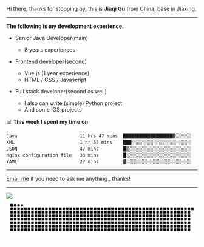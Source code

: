 Hi there, thanks for stopping by, this is **Jiaqi Gu** from China, base in Jiaxing.

---

**The following is my development experience.**

- Senior Java Developer(main)
  - 8 years experiences

- Frontend developer(second)
  - Vue.js (1 year experience)
  - HTML / CSS / Javascript
  
- Full stack developer(second as well)
  - I also can write (simple) Python project
  - And some iOS projects

📊 **This week I spent my time on**
<!--START_SECTION:waka-->

```txt
Java                       11 hrs 47 mins  ██████████████████▓░░░░░░   74.43 %
XML                        1 hr 55 mins    ███░░░░░░░░░░░░░░░░░░░░░░   12.10 %
JSON                       47 mins         █▒░░░░░░░░░░░░░░░░░░░░░░░   05.03 %
Nginx configuration file   33 mins         █░░░░░░░░░░░░░░░░░░░░░░░░   03.49 %
YAML                       22 mins         ▓░░░░░░░░░░░░░░░░░░░░░░░░   02.35 %
```

<!--END_SECTION:waka-->

---

[Email me](mailto:htk2klwgr@mozmail.com?subject=Hiring_from_GitHub) if you need to ask me anything., thanks!

---

![]( https://visitor-badge.glitch.me/badge?page_id=githubgujiaqi)
![]( https://github.com/droid-Q/droid-Q/raw/output/github-contribution-grid-snake.svg#gh-dark-mode-only)
